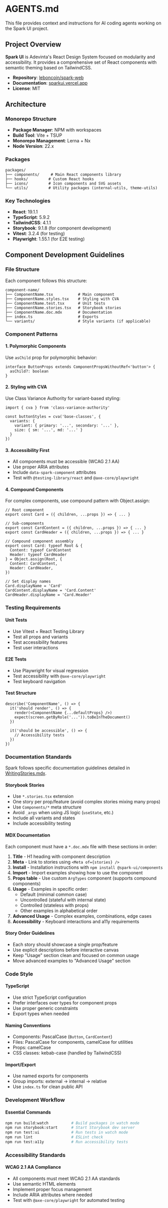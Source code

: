 # AGENTS.md

This file provides context and instructions for AI coding agents working on the Spark UI project.

## Project Overview

**Spark UI** is Adevinta's React Design System focused on modularity and accessibility. It provides a comprehensive set of React components with semantic theming based on TailwindCSS.

- **Repository**: [leboncoin/spark-web](https://github.com/leboncoin/spark-web)
- **Documentation**: [sparkui.vercel.app](https://sparkui.vercel.app)
- **License**: MIT

## Architecture

### Monorepo Structure
- **Package Manager**: NPM with workspaces
- **Build Tool**: Vite + TSUP
- **Monorepo Management**: Lerna + Nx
- **Node Version**: 22.x

### Packages
```
packages/
├── components/     # Main React components library
├── hooks/         # Custom React hooks
├── icons/         # Icon components and SVG assets
└── utils/         # Utility packages (internal-utils, theme-utils)
```

### Key Technologies
- **React**: 19.1.1
- **TypeScript**: 5.9.2
- **TailwindCSS**: 4.1.1
- **Storybook**: 9.1.8 (for component development)
- **Vitest**: 3.2.4 (for testing)
- **Playwright**: 1.55.1 (for E2E testing)

## Component Development Guidelines

### File Structure
Each component follows this structure:
```
component-name/
├── ComponentName.tsx           # Main component
├── ComponentName.styles.tsx    # Styling with CVA
├── ComponentName.test.tsx      # Unit tests
├── ComponentName.stories.tsx   # Storybook stories
├── ComponentName.doc.mdx       # Documentation
├── index.ts                    # Exports
└── variants/                   # Style variants (if applicable)
```

### Component Patterns

#### 1. Polymorphic Components
Use `asChild` prop for polymorphic behavior:
```tsx
interface ButtonProps extends ComponentPropsWithoutRef<'button'> {
  asChild?: boolean
}
```

#### 2. Styling with CVA
Use Class Variance Authority for variant-based styling:
```tsx
import { cva } from 'class-variance-authority'

const buttonStyles = cva('base-classes', {
  variants: {
    variant: { primary: '...', secondary: '...' },
    size: { sm: '...', md: '...' }
  }
})
```

#### 3. Accessibility First
- All components must be accessible (WCAG 2.1 AA)
- Use proper ARIA attributes
- Include `data-spark-component` attributes
- Test with `@testing-library/react` and `@axe-core/playwright`

#### 4. Compound Components
For complex components, use compound pattern with Object.assign:
```tsx
// Root component
export const Card = ({ children, ...props }) => { ... }

// Sub-components
export const CardContent = ({ children, ...props }) => { ... }
export const CardHeader = ({ children, ...props }) => { ... }

// Compound component assembly
export const Card: typeof Root & {
  Content: typeof CardContent
  Header: typeof CardHeader
} = Object.assign(Root, {
  Content: CardContent,
  Header: CardHeader,
})

// Set display names
Card.displayName = 'Card'
CardContent.displayName = 'Card.Content'
CardHeader.displayName = 'Card.Header'
```

### Testing Requirements

#### Unit Tests
- Use Vitest + React Testing Library
- Test all props and variants
- Test accessibility features
- Test user interactions

#### E2E Tests
- Use Playwright for visual regression
- Test accessibility with `@axe-core/playwright`
- Test keyboard navigation

#### Test Structure
```tsx
describe('ComponentName', () => {
  it('should render', () => {
    render(<ComponentName {...defaultProps} />)
    expect(screen.getByRole('...')).toBeInTheDocument()
  })
  
  it('should be accessible', () => {
    // Accessibility tests
  })
})
```

### Documentation Standards

Spark follows specific documentation guidelines detailed in [WritingStories.mdx](./documentation/contributing/WritingStories.mdx).

#### Storybook Stories
- Use `*.stories.tsx` extension
- One story per prop/feature (avoid complex stories mixing many props)
- Use `Components/*` meta structure
- Avoid `_args` when using JS logic (`useState`, etc.)
- Include all variants and states
- Include accessibility testing

#### MDX Documentation
Each component must have a `*.doc.mdx` file with these sections in order:

1. **Title** - H1 heading with component description
2. **Meta** - Link to stories using `<Meta of={stories} />`
3. **Install** - Installation instructions with `npm install @spark-ui/components`
4. **Import** - Import examples showing how to use the component
5. **Props table** - Use custom `ArgTypes` component (supports compound components)
6. **Usage** - Examples in specific order:
   - Default (minimal common case)
   - Uncontrolled (stateful with internal state)
   - Controlled (stateless with props)
   - Other examples in alphabetical order
7. **Advanced Usage** - Complex examples, combinations, edge cases
8. **Accessibility** - Keyboard interactions and a11y requirements

#### Story Order Guidelines
- Each story should showcase a single prop/feature
- Use explicit descriptions before interactive canvas
- Keep "Usage" section clean and focused on common usage
- Move advanced examples to "Advanced Usage" section

### Code Style

#### TypeScript
- Use strict TypeScript configuration
- Prefer interfaces over types for component props
- Use proper generic constraints
- Export types when needed

#### Naming Conventions
- Components: PascalCase (`Button`, `CardContent`)
- Files: PascalCase for components, camelCase for utilities
- Props: camelCase
- CSS classes: kebab-case (handled by TailwindCSS)

#### Import/Export
- Use named exports for components
- Group imports: external → internal → relative
- Use `index.ts` for clean public API

### Development Workflow

#### Essential Commands
```bash
npm run build:watch          # Build packages in watch mode
npm run storybook:start      # Start Storybook dev server
npm run test:ui              # Run tests in watch mode
npm run lint                 # ESLint check
npm run test:a11y            # Run accessibility tests
```

### Accessibility Standards

#### WCAG 2.1 AA Compliance
- All components must meet WCAG 2.1 AA standards
- Use semantic HTML elements
- Implement proper focus management
- Include ARIA attributes where needed
- Test with `@axe-core/playwright` for automated testing
